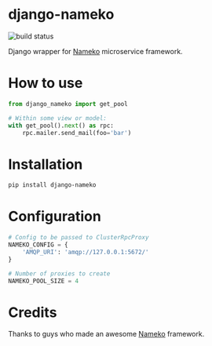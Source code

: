 # django-nameko

![build status](https://api.travis-ci.org/and3rson/django-nameko.svg)

Django wrapper for [Nameko] microservice framework.

# How to use

```python
from django_nameko import get_pool

# Within some view or model:
with get_pool().next() as rpc:
    rpc.mailer.send_mail(foo='bar')
```

# Installation

```sh
pip install django-nameko
```

# Configuration

```python
# Config to be passed to ClusterRpcProxy
NAMEKO_CONFIG = {
    'AMQP_URI': 'amqp://127.0.0.1:5672/'
}

# Number of proxies to create
NAMEKO_POOL_SIZE = 4
```

# Credits

Thanks to guys who made an awesome [Nameko] framework.

[nameko]: https://github.com/onefinestay/nameko
